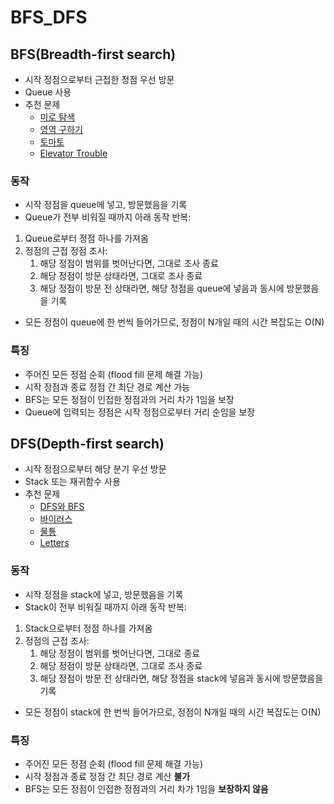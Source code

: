 # BFS_DFS

## BFS(Breadth-first search)
* 시작 정점으로부터 근접한 정점 우선 방문
* Queue 사용
* 추천 문제
	* [미로 탐색](https://www.acmicpc.net/problem/2178)
	* [영역 구하기](https://www.acmicpc.net/problem/2583)
	* [토마토](https://www.acmicpc.net/problem/7576)
	* [Elevator Trouble](https://www.acmicpc.net/problem/5014)

### 동작
* 시작 정점을 queue에 넣고, 방문했음을 기록
* Queue가 전부 비워질 때까지 아래 동작 반복:

1. Queue로부터 정점 하나를 가져옴
2. 정점의 근접 정점 조사:
	1. 해당 정점이 범위를 벗어난다면, 그대로 조사 종료 
	2. 해당 정점이 방문 상태라면, 그대로 조사 종료
	3. 해당 정점이 방문 전 상태라면, 해당 정점을 queue에 넣음과 동시에 방문했음을 기록

* 모든 정점이 queue에 한 번씩 들어가므로, 정점이 N개일 때의 시간 복잡도는 O(N)

### 특징
* 주어진 모든 정점 순회 (flood fill 문제 해결 가능)
* 시작 정점과 종료 정점 간 최단 경로 계산 가능
* BFS는 모든 정점이 인접한 정점과의 거리 차가 1임을 보장 
* Queue에 입력되는 정점은 시작 정점으로부터 거리 순임을 보장

## DFS(Depth-first search)
* 시작 정점으로부터 해당 분기 우선 방문
* Stack 또는 재귀함수 사용
* 추천 문제
	* [DFS와 BFS](https://www.acmicpc.net/problem/1260)
	* [바이러스](https://www.acmicpc.net/problem/2606)
	* [물통](https://www.acmicpc.net/problem/2251)
	* [Letters](https://www.acmicpc.net/problem/1987)

### 동작
* 시작 정점을 stack에 넣고, 방문했음을 기록
* Stack이 전부 비워질 때까지 아래 동작 반복: 
1. Stack으로부터 정점 하나를 가져옴
2. 정점의 근접 조사:
	1. 해당 정점이 범위를 벗어난다면, 그대로 종료
	2. 해당 정점이 방문 상태라면, 그대로 조사 종료
	3. 해당 정점이 방문 전 상태라면, 해당 정점을 stack에 넣음과 동시에 방문했음을 기록

* 모든 정점이 stack에 한 번씩 들어가므로, 정점이 N개일 때의 시간 복잡도는 O(N) 

### 특징
* 주어진 모든 정점 순회 (flood fill 문제 해결 가능)
* 시작 정점과 종료 정점 간 최단 경로 계산 <b>불가</b>
* BFS는 모든 정점이 인접한 정점과의 거리 차가 1임을 <b>보장하지 않음</b>